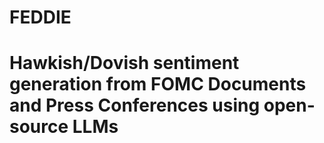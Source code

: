 # FEDDIE
# Hawkish/Dovish sentiment generation from FOMC Documents and Press Conferences using open-source LLMs
